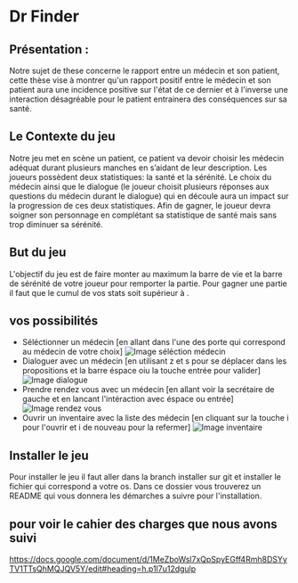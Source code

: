 # Dr Finder



## Présentation : 

Notre sujet de these concerne le rapport entre un médecin et son patient, cette thèse vise à montrer qu'un rapport positif entre le médecin et son patient aura une incidence positive sur l'état de ce dernier et à l'inverse une interaction désagréable pour le patient entrainera des conséquences sur sa santé.

## Le Contexte du jeu

Notre jeu met en scène un patient, ce patient va devoir choisir les médecin adéquat durant plusieurs manches en s’aidant de leur description. Les joueurs possèdent deux statistiques: la santé et la sérénité.
Le choix du médecin ainsi que le dialogue (le joueur choisit plusieurs réponses aux questions du médecin durant le dialogue) qui en découle aura un impact sur la progression de ces deux statistiques.
Afin de gagner, le joueur devra soigner son personnage en complétant sa statistique de santé mais sans trop diminuer sa sérénité.

## But du jeu

L'objectif du jeu est de faire monter au maximum la barre de vie et la barre de sérénité de votre joueur pour remporter la partie.
Pour gagner une partie il faut que le cumul de vos stats soit supérieur à .

## vos possibilités

- Séléctionner un médecin [en allant dans l'une des porte qui correspond au médecin de votre choix]
 ![ Image séléction médecin](/images/portes.jpg)
- Dialoguer avec un médecin [en utilisant z et s pour se déplacer dans les propositions et la barre éspace oiu la touche entrée pour valider]
![ Image dialogue](/images/dr_zen.jpg)
- Prendre rendez vous avec un médecin [en allant voir la secrétaire de gauche et en lancant l'intéraction avec éspace ou entrée]
![ Image rendez vous](/images/rdv.jpg)
- Ouvrir un inventaire avec la liste des médecin [en cliquant sur la touche i pour l'ouvrir et i de nouveau pour la refermer]
![ Image inventaire](/images/menu.jpg)

## Installer le jeu

Pour installer le jeu il faut aller dans la branch installer sur git et installer le fichier qui correspond a votre os.
Dans ce dossier vous trouverez un README qui vous donnera les démarches a suivre pour l'installation.

## pour voir le cahier des charges que nous avons suivi

https://docs.google.com/document/d/1MeZboWsl7xQpSpyEGff4Rmh8DSYyTV1TTsQhMQJQV5Y/edit#heading=h.p1l7u12dgulp
